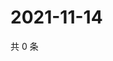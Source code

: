 # 2021-11-14

共 0 条

<!-- BEGIN WEIBO -->
<!-- 最后更新时间 Sun Nov 14 2021 08:31:04 GMT+0800 (China Standard Time) -->

<!-- END WEIBO -->
